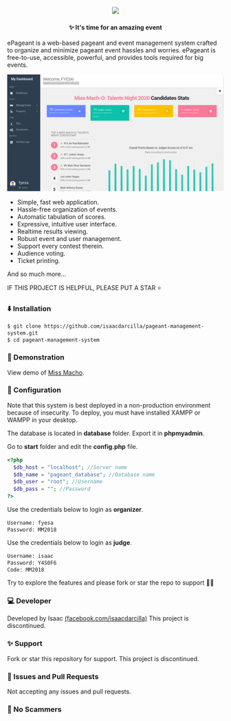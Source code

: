 <p align="center"><img src="https://upload.wikimedia.org/wikipedia/commons/thumb/2/27/PHP-logo.svg/1280px-PHP-logo.svg.png" width="250"></p>

<h4 align="center"> ✨ It's time for an amazing event</h4>

ePageant is a web-based pageant and event management system crafted to organize and minimize pageant event hassles and worries. ePageant is free-to-use, accessible, powerful, and provides tools required for big events.

![](https://github.com/isaacdarcilla/pageant-management-system/blob/master/assets/DeepinScreenshot_select-area_20200302113826.png)

- Simple, fast web application.
- Hassle-free organization of events.
- Automatic tabulation of scores.
- Expressive, intuitive user interface.
- Realtime results viewing.
- Robust event and user management.
- Support every contest therein.
- Audience voting.
- Ticket printing.


And so much more...

IF THIS PROJECT IS HELPFUL, PLEASE PUT A STAR ⭐

### ⬇️ Installation

```
$ git clone https://github.com/isaacdarcilla/pageant-management-system.git
$ cd pageant-management-system
```

### 🤘 Demonstration

View demo of [Miss Macho](http://missmacho.herokuapp.com/).

### 📒 Configuration

Note that this system is best deployed in a non-production environment because of insecurity. To deploy, you must have installed XAMPP or WAMPP in your desktop.

The database is located in **database** folder. Export it in **phpmyadmin**.

Go to **start** folder and edit the **config.php** file.

```php
<?php
  $db_host = "localhost"; //Server name
  $db_name = "pageant_database"; //Database name	
  $db_user = "root"; //Username
  $db_pass = ""; //Password
?>
```

Use the credentials below to login as **organizer**.
```
Username: fyesa
Password: MM2018
```
Use the credentials below to login as **judge**.
```
Username: isaac
Password: Y4S0F6
Code: MM2018
```

Try to explore the features and please fork or star the repo to support 🎉✨

### 💻 Developer

Developed by Isaac [(facebook.com/isaacdarcilla)](https://web.facebook.com/isaacdarcilla)
This project is discontinued.

### ✨ Support

Fork or star this repository for support. This project is discontinued.

### 🐞 Issues and Pull Requests

Not accepting any issues and pull requests. 

### 🚫 No Scammers
